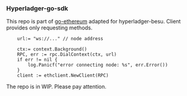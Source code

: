 ### Hyperladger-go-sdk
This repo is part of [go-ethereum](https://github.com/ethereum/go-ethereum) adapted for hyperladger-besu.
Client provides only requesting methods.

```
    url:= "ws://..." // node address 
    
    ctx:= context.Background()
	RPC, err := rpc.DialContext(ctx, url)
	if err != nil {
		log.Panicf("error connecting node: %s", err.Error())
	}
	client := ethclient.NewClient(RPC)
```

The repo is in WIP. Please pay attention. 